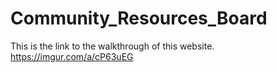 # Community_Resources_Board

This is the link to the walkthrough of this website.
https://imgur.com/a/cP63uEG
